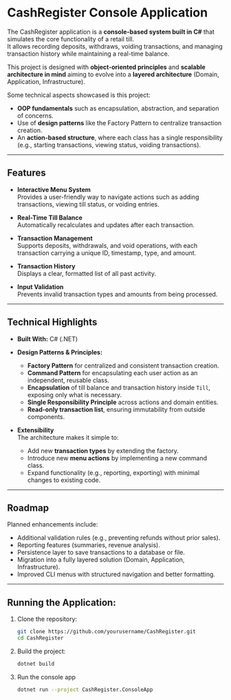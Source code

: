 # CashRegister Console Application  

The CashRegister application is a **console-based system built in C#** that simulates the core functionality of a retail till.  
It allows recording deposits, withdraws, voiding transactions, and managing transaction history while maintaining a real-time balance.  

This project is designed with **object-oriented principles** and **scalable architecture in mind** aiming to evolve into a **layered architecture** (Domain, Application, Infrastructure).  

Some technical aspects showcased is this project:
- **OOP fundamentals** such as encapsulation, abstraction, and separation of concerns.  
- Use of **design patterns** like the Factory Pattern to centralize transaction creation.  
- An **action-based structure**, where each class has a single responsibility (e.g., starting transactions, viewing status, voiding transactions). 

---

## Features  

- **Interactive Menu System**  
  Provides a user-friendly way to navigate actions such as adding transactions, viewing till status, or voiding entries.  

- **Real-Time Till Balance**  
  Automatically recalculates and updates after each transaction.  

- **Transaction Management**  
  Supports deposits, withdrawals, and void operations, with each transaction carrying a unique ID, timestamp, type, and amount.  

- **Transaction History**  
  Displays a clear, formatted list of all past activity.  

- **Input Validation**  
  Prevents invalid transaction types and amounts from being processed.  

---

## Technical Highlights  

- **Built With:** C# (.NET)  

- **Design Patterns & Principles:**  
  - **Factory Pattern** for centralized and consistent transaction creation.  
  - **Command Pattern** for encapsulating each user action as an independent, reusable class.
  - **Encapsulation** of till balance and transaction history inside `Till`, exposing only what is necessary.  
  - **Single Responsibility Principle** across actions and domain entities.  
  - **Read-only transaction list**, ensuring immutability from outside components.  

- **Extensibility**  
  The architecture makes it simple to:  
  - Add new **transaction types** by extending the factory.  
  - Introduce new **menu actions** by implementing a new command class.  
  - Expand functionality (e.g., reporting, exporting) with minimal changes to existing code.  

---

## Roadmap  

Planned enhancements include:  
- Additional validation rules (e.g., preventing refunds without prior sales).  
- Reporting features (summaries, revenue analysis).  
- Persistence layer to save transactions to a database or file.  
- Migration into a fully layered solution (Domain, Application, Infrastructure).  
- Improved CLI menus with structured navigation and better formatting.  

---

## Running the Application:  

1. Clone the repository:  
   ```bash
   git clone https://github.com/yourusername/CashRegister.git
   cd CashRegister

2. Build the project:   
   ```bash
   dotnet build

3. Run the console app    
   ```bash
   dotnet run --project CashRegister.ConsoleApp

